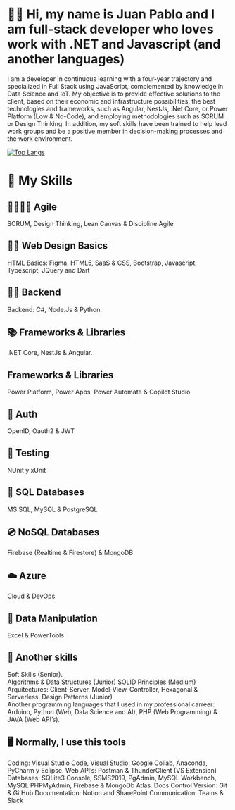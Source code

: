 # 👋✨ Hi, my name is Juan Pablo and I am full-stack developer who loves work with .NET and Javascript (and another languages)

I am a developer in continuous learning with a four-year trajectory and specialized in Full Stack using JavaScript, complemented by knowledge in Data Science and IoT. My objective is to provide effective solutions to the client, based on their economic and infrastructure possibilities, the best technologies and frameworks, such as Angular, NestJs, .Net Core, or Power Platform (Low & No-Code), and employing methodologies such as SCRUM or Design Thinking. In addition, my soft skills have been trained to help lead work groups and be a positive member in decision-making processes and the work environment.

[![Top Langs](https://github-readme-stats.vercel.app/api/top-langs/?username=JuanpaCortez93&layout=compact)](https://github.com/anuraghazra/github-readme-stats)

# 💪 My Skills 
## 📅🧑🏽‍💼 Agile
SCRUM, Design Thinking, Lean Canvas & Discipline Agile

## 📱🎨 Web Design Basics
HTML Basics: Figma, HTML5, SaaS & CSS, Bootstrap, Javascript, Typescript, JQuery and Dart

## 🤔🧠 Backend
Backend: C#, Node.Js & Python.

## 📚 Frameworks & Libraries 
.NET Core, NestJs & Angular.

##  Frameworks & Libraries
Power Platform, Power Apps, Power Automate & Copilot Studio

## 🔐 Auth
OpenID, Oauth2 & JWT

## 🧪 Testing
NUnit y xUnit

## 💽 SQL Databases
MS SQL, MySQL & PostgreSQL 

## 💿 NoSQL Databases
Firebase (Realtime & Firestore) & MongoDB 

## ☁️ Azure
Cloud & DevOps

## 📝 Data Manipulation
Excel & PowerTools

## 🌱 Another skills
Soft Skills (Senior).
</br>
Algorithms & Data Structures (Junior)
SOLID Principles (Medium)
Arquitectures: Client-Server, Model-View-Controller, Hexagonal & Serverless. 
Design Patterns (Junior)
</br>
Another programming languages that I used in my professional carreer: Arduino, Python (Web, Data Science and AI), PHP (Web Programming) & JAVA (Web API’s).

## 🖥️ Normally, I use this tools
Coding: Visual Studio Code, Visual Studio, Google Collab, Anaconda, PyCharm y Eclipse.
Web API’s: Postman & ThunderClient (VS Extension)
Databases: SQLite3 Console, SSMS2019, PgAdmin, MySQL Workbench, MySQL PHPMyAdmin, Firebase & MongoDb Atlas.
Docs Control Version: Git & GitHub
Documentation:  Notion and SharePoint
Communication: Teams & Slack
